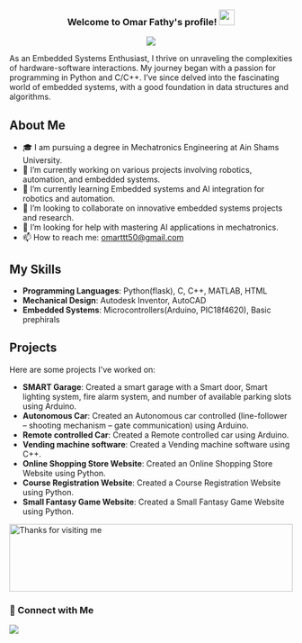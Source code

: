 <h3 align="center">
  Welcome to Omar Fathy's profile!
  <img src="https://media.giphy.com/media/hvRJCLFzcasrR4ia7z/giphy.gif" width="28">
</h3>

<p align="center">
  <a href="https://github.com/DenverCoder1/readme-typing-svg"><img src="https://readme-typing-svg.herokuapp.com/?lines=Embedded%20Systems%20enthusiast;Always%20learning%20new%20things&font=Fira%20Code&center=true&width=440&height=45&color=08EEEE&vCenter=true&size=22"></a>
</p> 

As an Embedded Systems Enthusiast, I thrive on unraveling the complexities of hardware-software interactions. My journey began with a passion for programming in Python and C/C++. I’ve since delved into the fascinating world of embedded systems, with a good foundation in data structures and algorithms.

## About Me

- 🎓 I am pursuing a degree in Mechatronics Engineering at Ain Shams University.
- 💼 I’m currently working on various projects involving robotics, automation, and embedded systems.
- 🌱 I’m currently learning Embedded systems and AI integration for robotics and automation.
- 👯 I’m looking to collaborate on innovative embedded systems projects and research.
- 🤔 I’m looking for help with mastering AI applications in mechatronics.
- 📫 How to reach me: omarttt50@gmail.com

## My Skills

- **Programming Languages**: Python(flask), C, C++, MATLAB, HTML
- **Mechanical Design**: Autodesk Inventor, AutoCAD
- **Embedded Systems**: Microcontrollers(Arduino, PIC18f4620), Basic prephirals

## Projects

Here are some projects I've worked on:

- **SMART Garage**: Created a smart garage with a Smart door, Smart lighting system, fire alarm system, and number of available parking slots using Arduino.
- **Autonomous Car**: Created an Autonomous car controlled (line-follower – shooting mechanism – gate communication) using Arduino.
- **Remote controlled Car**: Created a Remote controlled car using Arduino.
- **Vending machine software**: Created a Vending machine software using C++.
- **Online Shopping Store Website**: Created an Online Shopping Store Website using Python.
- **Course Registration Website**: Created a Course Registration Website using Python.
- **Small Fantasy Game Website**: Created a Small Fantasy Game Website using Python.

<img height="120" alt="Thanks for visiting me" width="100%" src="https://raw.githubusercontent.com/BrunnerLivio/brunnerlivio/master/images/marquee.svg" />

### 🔗 Connect with Me
<a href="https://linkedin.com/in/omar-fathy-" target="_blank"><img src="https://img.shields.io/badge/-Omar%20Fathy-0077B5?style=for-the-badge&logo=Linkedin&logoColor=white"/></a>

